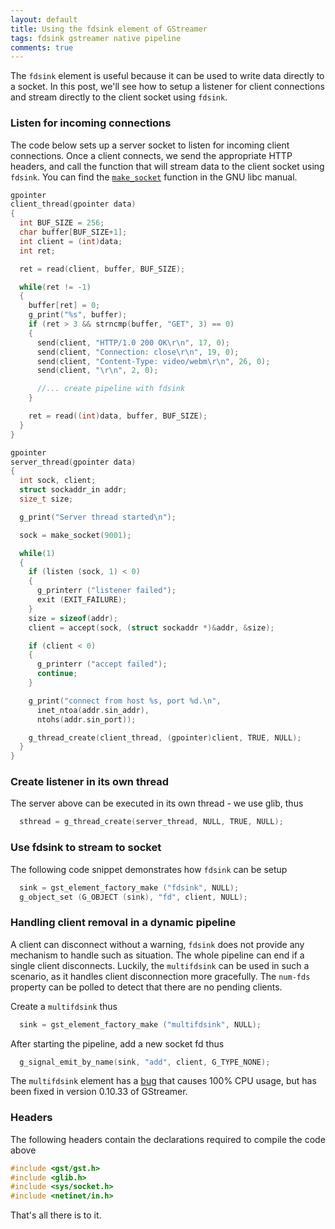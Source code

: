 ```yaml
---
layout: default
title: Using the fdsink element of GStreamer
tags: fdsink gstreamer native pipeline
comments: true
---
```


The `fdsink` element is useful because it can be used to write data directly to a socket. In this post, we'll see how to setup a listener for client connections and stream directly to the client socket using `fdsink`.

### Listen for incoming connections

The code below sets up a server socket to listen for incoming client connections. Once a client connects, we send the appropriate HTTP headers, and call the function that will stream data to the client socket using `fdsink`. You can find the [`make_socket`](https://www.gnu.org/s/libc/manual/html_node/Inet-Example.html) function in the GNU libc manual.

```c
gpointer
client_thread(gpointer data)
{
  int BUF_SIZE = 256;
  char buffer[BUF_SIZE+1];
  int client = (int)data;
  int ret;

  ret = read(client, buffer, BUF_SIZE);

  while(ret != -1)
  {
    buffer[ret] = 0;
    g_print("%s", buffer);
    if (ret > 3 && strncmp(buffer, "GET", 3) == 0)
    {
      send(client, "HTTP/1.0 200 OK\r\n", 17, 0);
      send(client, "Connection: close\r\n", 19, 0);
      send(client, "Content-Type: video/webm\r\n", 26, 0);
      send(client, "\r\n", 2, 0);

      //... create pipeline with fdsink
    }

    ret = read((int)data, buffer, BUF_SIZE);
  }
}

gpointer
server_thread(gpointer data)
{
  int sock, client;
  struct sockaddr_in addr;
  size_t size;

  g_print("Server thread started\n");

  sock = make_socket(9001);

  while(1)
  {
    if (listen (sock, 1) < 0)
    {
      g_printerr ("listener failed");
      exit (EXIT_FAILURE);
    }
    size = sizeof(addr);
    client = accept(sock, (struct sockaddr *)&addr, &size);

    if (client < 0)
    {
      g_printerr ("accept failed");
      continue;
    }

    g_print("connect from host %s, port %d.\n",
      inet_ntoa(addr.sin_addr),
      ntohs(addr.sin_port));

    g_thread_create(client_thread, (gpointer)client, TRUE, NULL);
  }
}
```

### Create listener in its own thread

The server above can be executed in its own thread - we use glib, thus

```c
  sthread = g_thread_create(server_thread, NULL, TRUE, NULL);
```

### Use fdsink to stream to socket

The following code snippet demonstrates how `fdsink` can be setup

```c
  sink = gst_element_factory_make ("fdsink", NULL);
  g_object_set (G_OBJECT (sink), "fd", client, NULL);
```

### Handling client removal in a dynamic pipeline

A client can disconnect without a warning, `fdsink` does not provide any mechanism to handle such as situation. The whole pipeline can end if a single client disconnects. Luckily, the `multifdsink` can be used in such a scenario, as it handles client disconnection more gracefully. The `num-fds` property can be polled to detect that there are no pending clients.

Create a `multifdsink` thus

```c
  sink = gst_element_factory_make ("multifdsink", NULL);
```

After starting the pipeline, add a new socket fd thus

```c
  g_signal_emit_by_name(sink, "add", client, G_TYPE_NONE);
```

The `multifdsink` element has a [bug](https://bugzilla.gnome.org/show_bug.cgi?id=645746) that causes 100% CPU usage, but has been fixed in version 0.10.33 of GStreamer.

### Headers

The following headers contain the declarations required to compile the code above

```c
#include <gst/gst.h>
#include <glib.h>
#include <sys/socket.h>
#include <netinet/in.h>
```

That's all there is to it.
